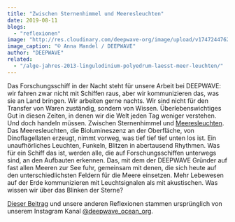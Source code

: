 ```yaml
---
title: "Zwischen Sternenhimmel und Meeresleuchten"
date: 2019-08-11
blogs: 
  - "reflexionen"
image: "http://res.cloudinary.com/deepwave-org/image/upload/v1747244762/deepwave.org/Screenshot-2023-12-04-173307.png"
image_caption: "© Anna Mandel / DEEPWAVE"
author: "DEEPWAVE"
related: 
  - "/alge-jahres-2013-lingulodinium-polyedrum-laesst-meer-leuchten/"
---
```


Das Forschungsschiff in der Nacht steht für unsere Arbeit bei DEEPWAVE: wir fahren zwar nicht mit Schiffen raus, aber wir kommunizieren das, was sie an Land bringen. Wir arbeiten gerne nachts. Wir sind nicht für den Transfer von Waren zuständig, sondern von Wissen. Überlebenswichtiges Gut in diesen Zeiten, in denen wir die Welt jeden Tag weniger verstehen. Und doch handeln müssen. Zwischen Sternenhimmel und [Meeresleuchten](https://www.deepwave.org/alge-jahres-2013-lingulodinium-polyedrum-laesst-meer-leuchten/). Das Meeresleuchten, die Biolumineszenz an der Oberfläche, von Dinoflagellaten erzeugt, nimmt vorweg, was tief tief tief unten los ist. Ein unaufhörliches Leuchten, Funkeln, Blitzen in abertausend Rhythmen. Was für ein Schiff das ist, werden alle, die auf Forschungsschiffen unterwegs sind, an den Aufbauten erkennen. Das, mit dem der DEEPWAVE Gründer auf fast allen Meeren zur See fuhr, gemeinsam mit denen, die sich heute auf den unterschiedlichsten Feldern für die Meere einsetzen. Mehr Lebewesen auf der Erde kommunizieren mit Leuchtsignalen als mit akustischen. Was wissen wir über das Blinken der Sterne?

[Dieser Beitrag](https://www.instagram.com/p/B1CMe5NnN9g/) und unsere anderen Reflexionen stammen ursprünglich von unserem Instagram Kanal [@deepwave\_ocean\_org](https://www.instagram.com/deepwave_ocean_org/).
